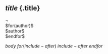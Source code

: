 ## $title$ {.title}

<div class="separator">&#172;</div>
$for(author)$
<div class="author">$author$</div>
$endfor$

$body$
$for(include-after)$
$include-after$
$endfor$
